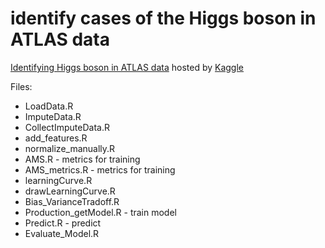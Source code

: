 # identify cases of the Higgs boson in ATLAS data

[Identifying Higgs boson in ATLAS data](https://www.kaggle.com/c/higgs-boson) hosted by [Kaggle](https://www.kaggle.com/)

Files:

* LoadData.R 
* ImputeData.R
* CollectImputeData.R
* add_features.R
* normalize_manually.R
* AMS.R - metrics for training
* AMS_metrics.R - metrics for training
* learningCurve.R
* drawLearningCurve.R
* Bias_VarianceTradoff.R
* Production_getModel.R - train model
* Predict.R - predict
* Evaluate_Model.R